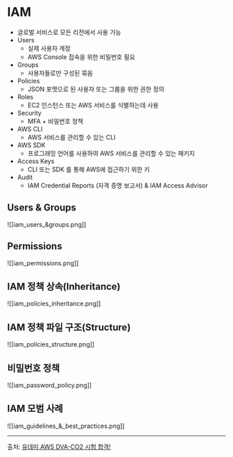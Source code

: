 # IAM
- 글로벌 서비스로 모든 리전에서 사용 가능
- Users
	- 실제 사용자 계정
	- AWS Console 접속을 위한 비밀번호 필요
- Groups
	- 사용자들로만 구성된 묶음
- Policies
	- JSON 포맷으로 된 사용자 또는 그룹을 위한 권한 정의
- Roles
	- EC2 인스턴스 또는 AWS 서비스를 식별하는데 사용
- Security
	- MFA + 비밀번호 정책
- AWS CLI
	- AWS 서비스를 관리할 수 있는 CLI
- AWS SDK
	- 프로그래밍 언어를 사용하여 AWS 서비스를 관리할 수 있는 패키지
- Access Keys
	- CLI 또는 SDK 를 통해 AWS에 접근하기 위한 키
- Audit
	- IAM Credential Reports (자격 증명 보고서) & IAM Access Advisor

## Users & Groups

![[iam_users_&groups.png]]

## Permissions

![[iam_permissions.png]]

## IAM 정책 상속(Inheritance)

![[iam_policies_inheritance.png]]

##  IAM 정책 파일 구조(Structure)

![[iam_policies_structure.png]]


## 비밀번호 정책

![[iam_password_policy.png]]

## IAM 모범 사례

![[iam_guidelines_&_best_practices.png]]


---
출처: [유데미 AWS DVA-CO2 시험 합격!](https://www.udemy.com/course/best-aws-certified-developer-associate/?couponCode=KEEPLEARNING)